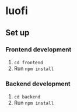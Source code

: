 # luofi
## Set up
### Frontend development
1. `cd frontend`
2. Run `npm install`

### Backend development
1. `cd backend`
2. Run `npm install`